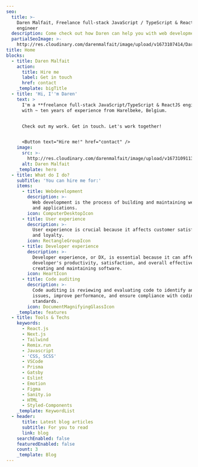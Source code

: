 ```yaml
---
seo:
  title: >-
    Daren Malfait, Freelance full-stack JavaScript / TypeScript & ReactJS
    engineer
  description: Come check out how Daren can help you with web development.
  partialSeoImage: >-
    http://res.cloudinary.com/darenmalfait/image/upload/v1673107414/Daren_isometric_solid_background_3098f641-8e43-4573-bb18-d72b18b9d6ac_sx33ta.png
title: Home
blocks:
  - title: Daren Malfait
    action:
      title: Hire me
      label: Get in touch
      href: contact
    _template: bigTitle
  - title: 'Hi, I''m Daren'
    text: >
      I'm a **freelance full-stack JavaScript/TypeScript & ReactJS engineer**
      with ~ ten years of experience from Harelbeke, Belgium.


      Check out my work. Get in touch. Let's work together!


      <Button text="Hire me!" href="contact" />
    image:
      src: >-
        http://res.cloudinary.com/darenmalfait/image/upload/v1673109113/daren-plastic_myddti.png
      alt: Daren Malfait
    _template: hero
  - title: What do I do?
    subTitle: 'You can hire me for:'
    items:
      - title: Webdevelopment
        description: >-
          Web development is the process of building and maintaining websites
          and applications.
        icon: ComputerDesktopIcon
      - title: User experience
        description: >-
          User experience is crucial because it affects customer satisfaction
          and loyalty.
        icon: RectangleGroupIcon
      - title: Developer experience
        description: >-
          Developer experience, or DX, is essential because it can affect a
          developer's productivity, satisfaction, and overall effectiveness in
          creating and maintaining software.
        icon: HeartIcon
      - title: Code auditing
        description: >-
          Code auditing is reviewing and evaluating code to identify and fix
          issues, improve performance, and ensure compliance with coding
          standards.
        icon: DocumentMagnifyingGlassIcon
    _template: features
  - title: Tools & Techs
    keywords:
      - React.js
      - Next.js
      - Tailwind
      - Remix.run
      - Javascript
      - 'CSS, SCSS'
      - VSCode
      - Prisma
      - Gatsby
      - Eslint
      - Emotion
      - Figma
      - Sanity.io
      - HTML
      - Styled-Components
    _template: KeywordList
  - header:
      title: Latest blog articles
      subtitle: For you to read
      link: blog
    searchEnabled: false
    featuredEnabled: false
    count: 3
    _template: Blog
---
```











